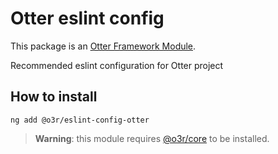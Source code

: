 # Otter eslint config

This package is an [Otter Framework Module](https://github.com/AmadeusITGroup/otter/tree/main/docs/core/MODULE.md).

Recommended eslint configuration for Otter project

## How to install

```shell
ng add @o3r/eslint-config-otter
```

> **Warning**: this module requires [@o3r/core](https://www.npmjs.com/package/@o3r/core) to be installed.
